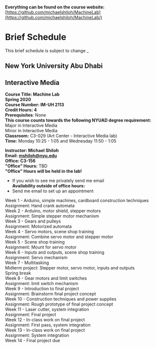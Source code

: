 **Everything can be found on the course website:**   
[https://github.com/michaelshiloh/MachineLab](https://github.com/michaelshiloh/MachineLab/)

# Brief Schedule

This brief schedule is subject to change
_

## New York University Abu Dhabi
## Interactive Media
**Course Title: Machine Lab**  
**Spring 2020**    
**Course Number: IM-UH 2113**  
**Credit Hours: 4**    
**Prerequisites**: None    
**This course counts towards the following NYUAD degree requirement:**   
Major in Interactive Media  
Minor in Interactive Media  
**Classroom:** C3-029 (Art Center - Interactive Media lab)  
**Time:** Monday 10:25 - 1:05 and Wednesday 11:50 - 1:05  

**Instructor: Michael Shiloh**  
**Email: mshiloh@nyu.edu**  
**Office: C3-156**  
**"Office" Hours:** TBD  
**"Office" Hours will be held in the lab!**  
* If you wish to see me privately send me email  
**Availability outside of office hours:**  
* Send me email to set up an appointment    

Week 1 - Arduino, simple machines, cardboard construction techniques  
	Assignment: Hand crank automata  
Week 2 - Arduino, motor shield, stepper motors  
	Assignment: Simple stepper motor mechanism  
Week 3 - Gears and pulleys  
	Assignment: Motorized automata  
Week 4 - Servo motors, scene shop training  
	Assignment: Combine servo motor and stepper motor  
Week 5 - Scene shop training  
	Assignment: Mount for servo motor  
Week 6 - Inputs and outputs, scene shop training  
	Assignment: Servo mechanism  
Week 7 - Multitasking  
	Midterm project: Stepper motor, servo motor, inputs and outputs  
Spring break  
Week 8 - Gear motors and limit switches  
	Assignment: limit switch mechanism  
Week 9 - Introduction to final project  
	Assignment: Brainstorm final project concept  
Week 10 - Construction techniques and power supplies  
	Assignment: Rough prototype of final project concept  
Week 11 - Laser cutter, system integration  
	Assignment: Final project   
Week 12  - In-class work on final project  
	Assignment: First pass, system integration  
Week 13  - In-class work on final project  
	Assignment: System integration   
Week 14 - Final project due    
